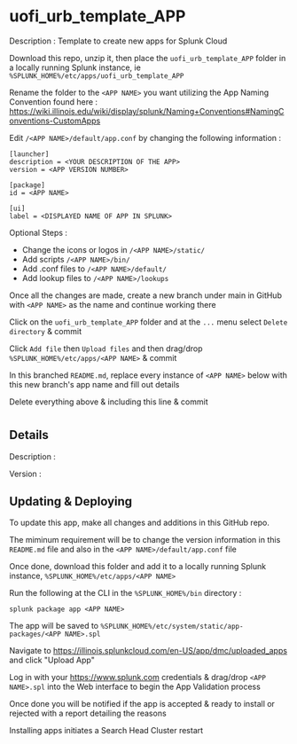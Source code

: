 # uofi_urb_template_APP
Description : Template to create new apps for Splunk Cloud

Download this repo, unzip it, then place the `uofi_urb_template_APP` folder in a locally running Splunk instance, ie `%SPLUNK_HOME%/etc/apps/uofi_urb_template_APP`

Rename the folder to the `<APP NAME>` you want utilizing the App Naming Convention found here : https://wiki.illinois.edu/wiki/display/splunk/Naming+Conventions#NamingConventions-CustomApps

Edit `/<APP NAME>/default/app.conf` by changing the following information :
```     
[launcher]
description = <YOUR DESCRIPTION OF THE APP>
version = <APP VERSION NUMBER>

[package]
id = <APP NAME>
      
[ui]
label = <DISPLAYED NAME OF APP IN SPLUNK>
```

Optional Steps :

- Change the icons or logos in `/<APP NAME>/static/`
- Add scripts `/<APP NAME>/bin/`
- Add .conf files to `/<APP NAME>/default/`
- Add lookup files to `/<APP NAME>/lookups`

Once all the changes are made, create a new branch under main in GitHub with `<APP NAME>` as the name and continue working there

Click on the `uofi_urb_template_APP` folder and at the `...` menu select `Delete directory` & commit

Click `Add file` then `Upload files` and then drag/drop `%SPLUNK_HOME%/etc/apps/<APP NAME>` & commit
	
In this branched `README.md`, replace every instance of `<APP NAME>` below with this new branch's app name and fill out details

Delete everything above & including this line & commit

# <APP NAME>
## Details
Description : 

Version : 

## Updating & Deploying
To update this app, make all changes and additions in this GitHub repo.

The miminum requirement will be to change the version information in this `README.md` file and also in the `<APP NAME>/default/app.conf` file

Once done, download this folder and add it to a locally running Splunk instance, `%SPLUNK_HOME%/etc/apps/<APP NAME>`

Run the following at the CLI in the `%SPLUNK_HOME%/bin` directory :
```
splunk package app <APP NAME>
```  
The app will be saved to `%SPLUNK_HOME%/etc/system/static/app-packages/<APP NAME>.spl`

Navigate to https://illinois.splunkcloud.com/en-US/app/dmc/uploaded_apps and click "Upload App"
    
Log in with your https://www.splunk.com credentials & drag/drop `<APP NAME>.spl` into the Web interface to begin the App Validation process

Once done you will be notified if the app is accepted & ready to install or rejected with a report detailing the reasons

Installing apps initiates a Search Head Cluster restart
